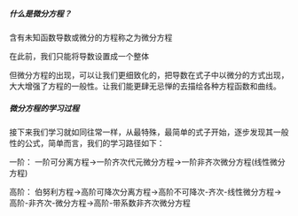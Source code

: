 ##### 什么是微分方程？
含有未知函数导数或微分的方程称之为微分方程

在此前，我们只能将导数设置成一个整体

但微分方程的出现，可以让我们更细致化的，把导数在式子中以微分的方式出现，大大增强了方程的一般性。让我们能更肆无忌惮的去描绘各种方程函数和曲线。

##### 微分方程的学习过程
接下来我们学习就如同往常一样，从最特殊，最简单的式子开始，逐步发现其一般性的公式，简单而言，我们的学习路径如下：

一阶：
一阶可分离方程->一阶齐次代元微分方程->一阶非齐次微分方程(线性微分方程)

高阶：
伯努利方程->高阶可降次分离方程->高阶不可降次-齐次-线性微分方程->高阶-非齐次-微分方程->高阶-带系数非齐次微分方程